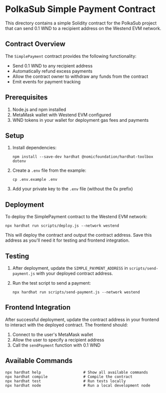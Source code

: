 # PolkaSub Simple Payment Contract

This directory contains a simple Solidity contract for the PolkaSub project that can send 0.1 WND to a recipient address on the Westend EVM network.

## Contract Overview

The `SimplePayment` contract provides the following functionality:

- Send 0.1 WND to any recipient address
- Automatically refund excess payments
- Allow the contract owner to withdraw any funds from the contract
- Emit events for payment tracking

## Prerequisites

1. Node.js and npm installed
2. MetaMask wallet with Westend EVM configured
3. WND tokens in your wallet for deployment gas fees and payments

## Setup

1. Install dependencies:
   ```shell
   npm install --save-dev hardhat @nomicfoundation/hardhat-toolbox dotenv
   ```

2. Create a `.env` file from the example:
   ```shell
   cp .env.example .env
   ```

3. Add your private key to the `.env` file (without the 0x prefix)

## Deployment

To deploy the SimplePayment contract to the Westend EVM network:

```shell
npx hardhat run scripts/deploy.js --network westend
```

This will deploy the contract and output the contract address. Save this address as you'll need it for testing and frontend integration.

## Testing

1. After deployment, update the `SIMPLE_PAYMENT_ADDRESS` in `scripts/send-payment.js` with your deployed contract address.

2. Run the test script to send a payment:
   ```shell
   npx hardhat run scripts/send-payment.js --network westend
   ```

## Frontend Integration

After successful deployment, update the contract address in your frontend to interact with the deployed contract. The frontend should:

1. Connect to the user's MetaMask wallet
2. Allow the user to specify a recipient address
3. Call the `sendPayment` function with 0.1 WND

## Available Commands

```shell
npx hardhat help                   # Show all available commands
npx hardhat compile                # Compile the contract
npx hardhat test                   # Run tests locally
npx hardhat node                   # Run a local development node
```
